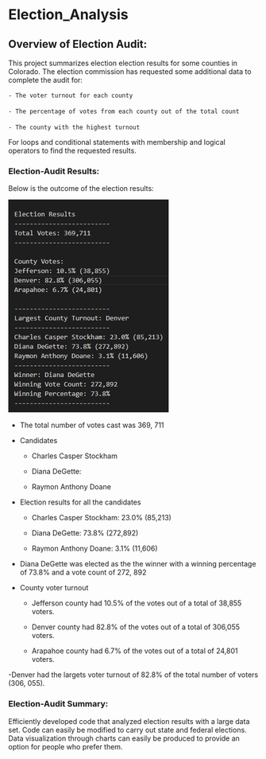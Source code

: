 # Election_Analysis

## Overview of Election Audit: 

This project summarizes election election results for some counties in Colorado. The election commission has requested some additional data to complete the audit for:
 
	- The voter turnout for each county

	- The percentage of votes from each county out of the total count 

	- The county with the highest turnout

For loops and conditional statements with membership and logical operators to find the requested results. 
 

### Election-Audit Results: 

Below is the outcome of the election results:

![Election Results Breakdown](Election_Results.png)

- The total number of votes cast was 369, 711

- Candidates 

	- Charles Casper Stockham

	- Diana DeGette: 

	- Raymon Anthony Doane

- Election results for all the candidates

	- Charles Casper Stockham: 23.0% (85,213)

	- Diana DeGette: 73.8% (272,892)

	- Raymon Anthony Doane: 3.1% (11,606)

- Diana DeGette was elected as the the winner with a winning percentage of 73.8% and a vote count of 272, 892

- County voter turnout

	- Jefferson county had 10.5% of the votes out of a total of 38,855 voters.

	- Denver county had  82.8% of the votes out of a total of 306,055 voters.

	- Arapahoe county had 6.7% of the votes out of a total of  24,801 voters.

-Denver had the largets voter turnout of  82.8% of the total number of voters (306, 055).


### Election-Audit Summary: 

Efficiently developed code that analyzed election results with a large data set. Code can easily be modified to carry out state and federal elections. Data visualization through charts can easily be produced to provide an option for people who prefer them.

